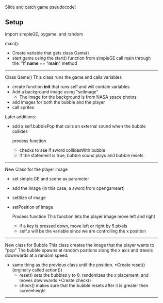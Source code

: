 Slide and catch game pseudocode!

Setup
--------------
import simpleGE, pygame, and random

main():
* Create variable that gets class Game()
* start game using the start() function from simpleGE
call main through the:
  "If __name__ == "__main__"
method
---------
Class Game()
This class runs the game and calls variables 
* create function __init__ that runs self and will contain variables
* Add a background image using "setImage"
  * The image for the background is from NASA space photos
* add images for both the bubble and the player
* call sprites

Later additions:
* add a self.bubblePop that calls an external sound when the bubble collides

  process function
  * checks to see if sword collidesWith bubble
  * If the statement is true, bubble sound plays and bubble resets.
---------
New Class for the player image
* set simple.GE and scene as parameter
* add the image (in this case, a sword from opengameart)
* setSize of image
* setPosition of image

  Process function
  This function lets the player image move left and right
  * if a key is pressed down, move left or right by 5 pixels
  * self.x will be the variable since we are controlling the x position
---------
New class for Bubble
 This class creates the image that the player wants to "pop"
 The bubble spawns at random postions along the x axis and travels downwards at a random speed.
* same thing as the previous class until the position.
*Create reset() (orginally called action())
  * reset() sets the bubbles y to 0, randomizes the x placement, and moves downwards
*Create check()
  * check() makes sure that the bubble resets after it is greater then screenheight
---------



